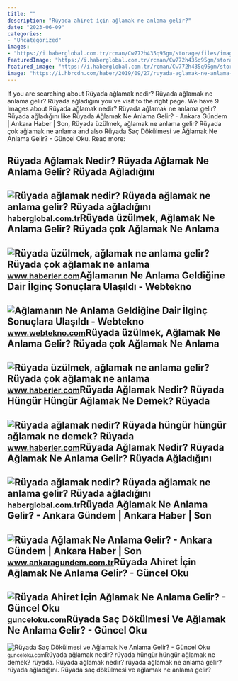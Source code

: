 ```yaml
---
title: ""
description: "Rüyada ahiret i̇çin ağlamak ne anlama gelir?"
date: "2023-06-09"
categories:
- "Uncategorized"
images:
- "https://i.haberglobal.com.tr/rcman/Cw772h435q95gm/storage/files/images/2022/03/09/ruyada-aglamak-MjQx.jpg"
featuredImage: "https://i.haberglobal.com.tr/rcman/Cw772h435q95gm/storage/files/images/2022/03/09/ruyada-aglamak-MjQx.jpg"
featured_image: "https://i.haberglobal.com.tr/rcman/Cw772h435q95gm/storage/files/images/2022/03/09/ruyada-aglamak-MjQx.jpg"
image: "https://i.hbrcdn.com/haber/2019/09/27/ruyada-aglamak-ne-anlama-gelir-ruyada-aglamak-12470798_9207_m.jpg"
---
```


If you are searching about Rüyada ağlamak nedir? Rüyada ağlamak ne anlama gelir? Rüyada ağladığını you've visit to the right page. We have 9 Images about Rüyada ağlamak nedir? Rüyada ağlamak ne anlama gelir? Rüyada ağladığını like Rüyada Ağlamak Ne Anlama Gelir? - Ankara Gündem | Ankara Haber | Son, Rüyada üzülmek, ağlamak ne anlama gelir? Rüyada çok ağlamak ne anlama and also Rüyada Saç Dökülmesi ve Ağlamak Ne Anlama Gelir? - Güncel Oku. Read more:

Rüyada Ağlamak Nedir? Rüyada Ağlamak Ne Anlama Gelir? Rüyada Ağladığını
-----------------------------------------------------------------------

 ![Rüyada ağlamak nedir? Rüyada ağlamak ne anlama gelir? Rüyada ağladığını](https://i.haberglobal.com.tr/rcman/Cw772h435q95gm/storage/files/images/2022/03/09/ruyada-aglamak-MjQx.jpg) <small>haberglobal.com.tr</small>Rüyada üzülmek, Ağlamak Ne Anlama Gelir? Rüyada çok Ağlamak Ne Anlama
---------------------------------------------------------------------

 ![Rüyada üzülmek, ağlamak ne anlama gelir? Rüyada çok ağlamak ne anlama](https://i.hbrcdn.com/haber/2019/09/27/ruyada-aglamak-ne-anlama-gelir-ruyada-aglamak-12470798_8368_m.jpg) <small>www.haberler.com</small>Ağlamanın Ne Anlama Geldiğine Dair İlginç Sonuçlara Ulaşıldı - Webtekno
-----------------------------------------------------------------------

 ![Ağlamanın Ne Anlama Geldiğine Dair İlginç Sonuçlara Ulaşıldı - Webtekno](https://www.webtekno.com/images/editor/default/0002/47/13a117ade0647c09a995337d94b20aa8f8fdb093.jpeg) <small>www.webtekno.com</small>Rüyada üzülmek, Ağlamak Ne Anlama Gelir? Rüyada çok Ağlamak Ne Anlama
---------------------------------------------------------------------

 ![Rüyada üzülmek, ağlamak ne anlama gelir? Rüyada çok ağlamak ne anlama](https://i.hbrcdn.com/haber/2019/09/27/ruyada-aglamak-ne-anlama-gelir-ruyada-aglamak-12470798_9207_m.jpg) <small>www.haberler.com</small>Rüyada Ağlamak Nedir? Rüyada Hüngür Hüngür Ağlamak Ne Demek? Rüyada
-------------------------------------------------------------------

 ![Rüyada ağlamak nedir? Rüyada hüngür hüngür ağlamak ne demek? Rüyada](https://i.hbrcdn.com/haber/2022/08/18/ruyada-aglamak-nedir-ruyada-aglamak-ne-anlama-15186694_7144_amp.jpg) <small>www.haberler.com</small>Rüyada Ağlamak Nedir? Rüyada Ağlamak Ne Anlama Gelir? Rüyada Ağladığını
-----------------------------------------------------------------------

 ![Rüyada ağlamak nedir? Rüyada ağlamak ne anlama gelir? Rüyada ağladığını](https://i.haberglobal.com.tr/storage/files/images/2022/03/09/ruyada-aglamak-nedir-ruyada-aglamak-ne-anlama-gelir-ruyada-agladigini-gormek-ne-demek-57fr.jpg) <small>haberglobal.com.tr</small>Rüyada Ağlamak Ne Anlama Gelir? - Ankara Gündem | Ankara Haber | Son
--------------------------------------------------------------------

 ![Rüyada Ağlamak Ne Anlama Gelir? - Ankara Gündem | Ankara Haber | Son](https://www.ankaragundem.com.tr/images/haberler/2020/01/ruyada_aglamak_ne_anlama_gelir_h739_0e922.jpg) <small>www.ankaragundem.com.tr</small>Rüyada Ahiret İçin Ağlamak Ne Anlama Gelir? - Güncel Oku
--------------------------------------------------------

 ![Rüyada Ahiret İçin Ağlamak Ne Anlama Gelir? - Güncel Oku](https://gunceloku.com/uploads/ruyada-ahiret-icin-aglamak-ne-anlama-gelir-6225b5181a9f0.jpg) <small>gunceloku.com</small>Rüyada Saç Dökülmesi Ve Ağlamak Ne Anlama Gelir? - Güncel Oku
-------------------------------------------------------------

 ![Rüyada Saç Dökülmesi ve Ağlamak Ne Anlama Gelir? - Güncel Oku](https://gunceloku.com/uploads/ruyada-sac-dokulmesi-ve-aglamak-ne-anlama-gelir-627a120a1773d.jpg) <small>gunceloku.com</small>Rüyada ağlamak nedir? rüyada hüngür hüngür ağlamak ne demek? rüyada. Rüyada ağlamak nedir? rüyada ağlamak ne anlama gelir? rüyada ağladığını. Rüyada saç dökülmesi ve ağlamak ne anlama gelir?
